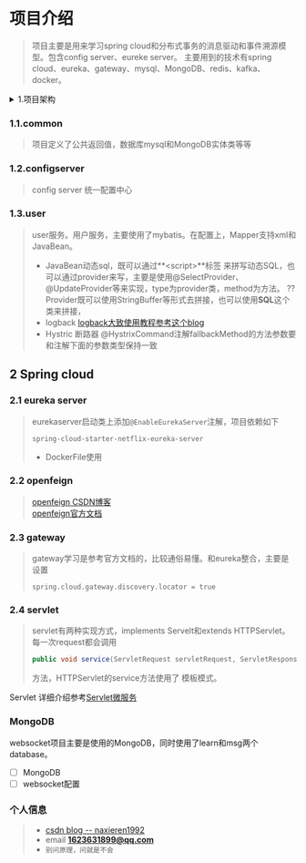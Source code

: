 项目介绍
===
>项目主要是用来学习spring cloud和分布式事务的消息驱动和事件溯源模型。包含config server、eureke server。
主要用到的技术有spring cloud、eureka、gateway、mysql、MongoDB、redis、kafka、
>docker。

<details>
  <summary>1.项目架构</summary>

* [common](#1.1.common)
* [configserver](#1.2.configserver)
* [user](#1.3.user)
* [eurekaserver](#2.1.eurekaserver)
* [gateway](./gateway/gateway.md)
* [distributed]()
* [websocket]()
* [servlet]()
</details>


### 1.1.common
> 项目定义了公共返回值，数据库mysql和MongoDB实体类等等
### 1.2.configserver
> config server 统一配置中心
### 1.3.user
> user服务。用户服务，主要使用了mybatis。在配置上，Mapper支持xml和JavaBean。<br />
>* JavaBean动态sql，既可以通过**\<script>**标签
>来拼写动态SQL，也可以通过provider来写，主要是使用@SelectProvider、@UpdateProvider等来实现，type为provider类，method为方法。
> ??Provider既可以使用StringBuffer等形式去拼接，也可以使用<strong>SQL</strong>这个类来拼接，
>* logback [logback大致使用教程参考这个blog](https://juejin.im/post/5b128f326fb9a01e8b7814c4#heading-5)
>* Hystric 断路器 @HystrixCommand注解fallbackMethod的方法参数要和注解下面的参数类型保持一致
## 2 Spring cloud
### 2.1 eureka server
> eurekaserver启动类上添加<code>@EnableEurekaServer</code>注解，项目依赖如下
>```
>spring-cloud-starter-netflix-eureka-server
>```
>* DockerFile使用

### 2.2 openfeign
>[openfeign CSDN博客](https://blog.csdn.net/naxieren1992/article/details/100750303) <br />
>[openfeign官方文档](https://cloud.spring.io/spring-cloud-static/spring-cloud-openfeign/2.1.2.RELEASE/multi/multi_spring-cloud-feign.html)

### 2.3 gateway
>gateway学习是参考官方文档的，比较通俗易懂。和eureka整合，主要是设置
>```
>spring.cloud.gateway.discovery.locator = true
>```

### 2.4 servlet
> servlet有两种实现方式，implements Servelt和extends HTTPServlet。每一次request都会调用
>```java
>public void service(ServletRequest servletRequest, ServletResponse servletResponse)
>```
>方法，HTTPServlet的service方法使用了 模板模式。

Servlet 详细介绍参考[Servlet微服务](https://github.com/naxienianHaiF/microservice/tree/master/servlet)
### MongoDB
websocket项目主要是使用的MongoDB，同时使用了learn和msg两个database。
-[ ] MongoDB
-[ ] websocket配置

### 个人信息
> * [csdn blog -- naxieren1992](https://blog.csdn.net/naxieren1992)
> * email **1623631899@qq.com**
> * <code>别问原理，问就是不会</code>

